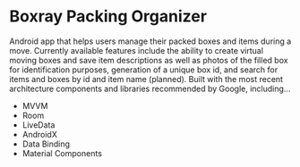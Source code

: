 # Boxray Packing Organizer

Android app that helps users manage their packed boxes and items during a move. Currently available features include the ability to create virtual moving boxes and save item descriptions as well as photos of the filled box for identification purposes, generation of a unique box id, and search for items and boxes by id and item name (planned). Built with the most recent architecture components and libraries recommended by Google, including...

- MVVM
- Room
- LiveData
- AndroidX
- Data Binding
- Material Components
